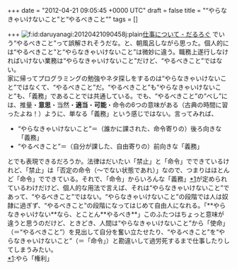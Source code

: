 
+++
date = "2012-04-21 09:05:45 +0000 UTC"
draft = false
title = "“やらなきゃいけないこと”と“やるべきこと”"
tags = []

+++
<img src="http://cdn-ak.f.st-hatena.com/images/fotolife/d/daruyanagi/20120421/20120421090458.jpg" alt="f:id:daruyanagi:20120421090458j:plain" title="f:id:daruyanagi:20120421090458j:plain" class="hatena-fotolife"/><a href="http://daruyanagi.hatenablog.com/entry/2012/04/21/081025">仕事について - だるろぐ</a> でいう“やるべきこと”って誤解されそうだな。と、朝風呂しながら思った。個人的には“やるべきこと”と“やらなきゃいけないこと”は微妙に違う。職務上遂行しなければいけない業務は“やらなきゃいけないこと”だけど、“やるべきこと”ではない。<br/>
家に帰ってプログラミングの勉強やネタ探しをするのは“やらなきゃいけないこと”ではなくて、“やるべきこと”だ。“やるべきこと”も“やらなきゃいけないこと”も、「義務」であることでは共通している。でも、“やるべきこと”の“べし”には、推量・**意思**・当然・**適当**・**可能**・命令の6つの意味がある（古典の時間に習ったよね！）ように、単なる「義務」という感じではない。言ってみれば、

<ul>
<li>“やらなきゃいけないこと”＝（誰かに課された、命令寄りの）後ろ向きな「義務」</li>
<li>“やるべきこと”＝（自分が課した、自由寄りの）前向きな「義務」</li>
</ul>とでも表現できるだろうか。法律はだいたい「禁止」と「命令」でできているけれど、「禁止」は「否定の命令（～でない状態であれ）」なので、つまりはほとんど「命令」でできている。それで、「命令」からいろんな「義務」<a href="#f1" name="fn1" title="やら「権利」">*1</a>が定められているわけだけど、個人的な用法で言えば、それは“やらなきゃいけないこと”であって、“やるべきこと”ではない。“やらなきゃいけないこと”の段階では人は奴隷に過ぎず、“やるべきこと”の段階になってはじめて自由人になれる。「**やらなきゃいけない**なら、とことん**やるべき**」このふたつはちょっと意味が違うと思うのだけど、ときどき、人間は“やらなきゃいけないこと”から「使命」（＝“やるべきこと”）を見出して自分を奮い立たせたり、“やるべきこと”を“やらなきゃいけないこと”（＝「命令」）と勘違いして過労死するまで仕事したりしてしまうみたい。
<div class="footnote">
<a href="#fn1" name="f1" class="footnote-number">*1</a><span class="footnote-delimiter">:</span><span class="footnote-text">やら「権利」</span>
</div>

